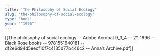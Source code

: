 ```yaml
---
title: 'The Philosophy of Social Ecology'
slug: 'the-philosophy-of-social-ecology'
type: 'book'
year: '"1996"'
---
```


[[The philosophy of social ecology -- Adobe Acrobat 9_3_4 -- 2°, 1996 -- Black Rose books -- 9781551640181 -- df2e6d94d5eecf10f7c4135d77b446c2 -- Anna’s Archive.pdf]]